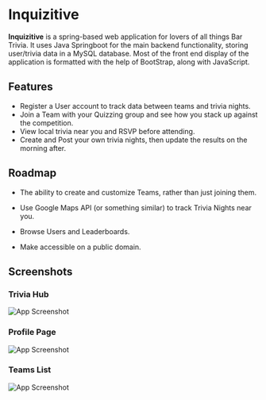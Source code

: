 
# Inquizitive

**Inquizitive** is a spring-based web application for lovers of all things Bar Trivia. It uses Java Springboot for the main backend functionality, storing user/trivia data in a MySQL database. Most of the front end display of the application is formatted with the help of BootStrap, along with JavaScript. 


## Features

- Register a User account to track data between teams and trivia nights.
- Join a Team with your Quizzing group and see how you stack up against the competition.
- View local trivia near you and RSVP before attending.
- Create and Post your own trivia nights, then update the results on the morning after.


## Roadmap

- The ability to create and customize Teams, rather than just joining them.

- Use Google Maps API (or something similar) to track Trivia Nights near you.

- Browse Users and Leaderboards.

- Make accessible on a public domain.


## Screenshots

### Trivia Hub
![App Screenshot](https://imgur.com/cILqGKm.jpg) 

### Profile Page
![App Screenshot](https://imgur.com/PSRrk3Z.jpg) 

### Teams List
![App Screenshot](https://imgur.com/dvN5vq4.jpg) 

